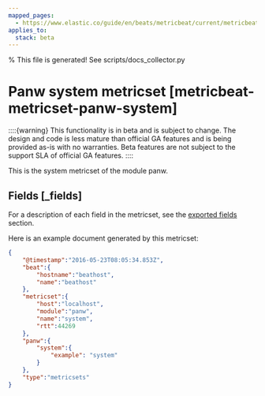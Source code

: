 ```yaml
---
mapped_pages:
  - https://www.elastic.co/guide/en/beats/metricbeat/current/metricbeat-metricset-panw-system.html
applies_to:
  stack: beta
---
```


% This file is generated! See scripts/docs_collector.py

# Panw system metricset [metricbeat-metricset-panw-system]

::::{warning}
This functionality is in beta and is subject to change. The design and code is less mature than official GA features and is being provided as-is with no warranties. Beta features are not subject to the support SLA of official GA features.
::::


This is the system metricset of the module panw.

## Fields [_fields]

For a description of each field in the metricset, see the [exported fields](/reference/metricbeat/exported-fields-panw.md) section.

Here is an example document generated by this metricset:

```json
{
    "@timestamp":"2016-05-23T08:05:34.853Z",
    "beat":{
        "hostname":"beathost",
        "name":"beathost"
    },
    "metricset":{
        "host":"localhost",
        "module":"panw",
        "name":"system",
        "rtt":44269
    },
    "panw":{
        "system":{
            "example": "system"
        }
    },
    "type":"metricsets"
}
```
